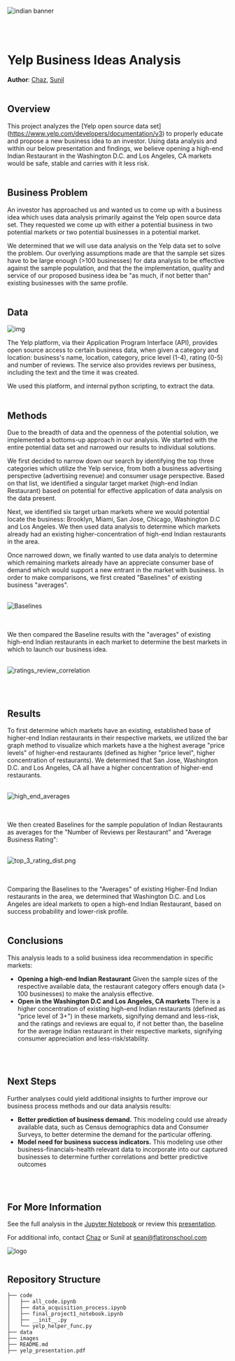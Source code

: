 ![indian banner](./images/indian_banner.jpg)

<br>
<br>

# Yelp Business Ideas Analysis

   **Author**: [Chaz](https://github.com/Mynusjanai), [Sunil](mailto:sean@flatironschool.com)
<br>
<br>
## Overview

This project analyzes the [Yelp open source data set] (https://www.yelp.com/developers/documentation/v3) to properly educate and propose a new business idea to an investor. Using data analysis and within our below presentation and findings, we believe opening a high-end Indian Restaurant in the Washington D.C. and Los Angeles, CA markets would be safe, stable and carries with it less risk. 
<br>
<br>

## Business Problem

An investor has approached us and wanted us to come up with a business idea which uses data analysis primarily against the Yelp open source data set. They requested we come up with either a potential business in two potential markets or two potential businesses in a potential market. 

We determined that we will use data analysis on the Yelp data set to solve the problem. Our overlying assumptions made are that the sample set sizes have to be large enough (>100 businesses) for data analysis to be effective against the sample population, and that the the implementation, quality and service of our proposed business idea be "as much, if not better than" existing businesses with the same profile. 
<br>
<br>

## Data

![img](./images/yelp_data.png)

The Yelp platform, via their Application Program Interface (API), provides open source access to certain business data, when given a category and location: business's name, location, category, price level (1-4), rating (0-5) and number of reviews. The service also provides reviews per business, including the text and the time it was created. 

We used this platform, and internal python scripting, to extract the data.
<br>
<br>

## Methods

Due to the breadth of data and the openness of the potential solution, we implemented a bottoms-up approach in our analysis. We started with the entire potential data set and narrowed our results to individual solutions.  

We first decided to narrow down our search by identifying the top three categories which utilize the Yelp service, from both a business advertising perspective (advertising revenue) and consumer usage perspective. Based on that list, we identified a singular target market (high-end Indian Restaurant) based on potential for effective application of data analysis on the data present. 

Next, we identified six target urban markets where we would potential locate the business: Brooklyn, Miami, San Jose, Chicago, Washington D.C and Los Angeles. We then used data analysis to determine which markets already had an existing higher-concentration of high-end Indian restaurants in the area. 

Once narrowed down, we finally wanted to use data analyis to determine which remaining markets already have an appreciate consumer base of demand which would support a new entrant in the market with business. In order to make comparisons, we first created "Baselines" of existing business "averages".
<br>
<br>

![Baselines](./images/market_baselines.png)

<br>
<br>
We then compared the Baseline results with the "averages" of existing high-end Indian restaurants in each market to determine the best markets in which to launch our business idea.
<br>
<br>

![ratings_review_correlation](./images/ratings_review_correlation.png)

<br>
<br>

## Results

To first determine which markets have an existing, established base of higher-end Indian restaurants in their respective markets, we utilized the bar graph method to visualize which markets have a the highest average "price levels" of higher-end restaurants (defined as higher "price level", higher concentration of restaurants). We determined that San Jose, Washington D.C. and Los Angeles, CA all have a higher concentration of higher-end restaurants. 
<br>
<br>

![high_end_averages](./images/mean_price_target.png)

<br>
<br>
We then created Baselines for the sample population of Indian Restaurants as averages for the "Number of Reviews per Restaurant"  and "Average Business Rating":
<br>
<br>

![top_3_rating_dist.png](./images/top_3_rating_dist.png)

<br>
<br>
Comparing the Baselines to the "Averages" of existing Higher-End Indian restaurants in the area, we determined that Washington D.C. and Los Angeles are ideal markets to open a high-end Indian Restaurant, based on success probability and lower-risk profile. 
<br>
<br>


## Conclusions

This analysis leads to a solid business idea recommendation in specific markets:

- **Opening a high-end Indian Restaurant** Given the sample sizes of the respective available data, the restaurant category offers enough data (> 100 businesses) to make the analysis effective.
- **Open in the Washington D.C and Los Angeles, CA markets** There is a higher concentration of existing high-end Indian restaurants (defined as "price level of 3+") in these markets, signifying demand and less-risk, and the ratings and reviews are equal to, if not better than, the baseline for the average Indian restaurant in their respective markets, signifying consumer appreciation and less-risk/stability.
<br>
<br>


## Next Steps

Further analyses could yield additional insights to further improve our business process methods and our data analysis results:

- **Better prediction of business demand.** This modeling could use already available data, such as Census demographics data and Consumer Surveys, to better determine the demand for the particular offering.
- **Model need for business success indicators.** This modeling use other business-financials-health relevant data to incorporate into our captured businesses to determine further correlations and better predictive outcomes
<br>
<br>


## For More Information

See the full analysis in the [Jupyter Notebook](./analysis/yelp_business_analysis.ipynb) or review this [presentation](./analysis/yelp_project_presentation.pdf).

For additional info, contact [Chaz](https://github.com/Mynusjanai) or Sunil at [sean@flatironschool.com](mailto:sean@flatironschool.com)

![logo](./images/indian_banner_end.jpg)



```python

```

## Repository Structure

```
├── code
│   ├── all_code.ipynb
│   ├── data_acquisition_process.ipynb
│   ├── final_project1_notebook.ipynb
│   ├── __init__.py
│   └── yelp_helper_func.py
├── data  
├── images
├── README.md
├── yelp_presentation.pdf
```

